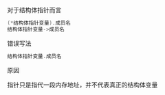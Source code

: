 对于结构体指针而言

``` c
(*结构体指针变量).成员名
结构体指针变量->成员名
```

错误写法

``` c
结构体指针变量.成员名
```

原因

指针只是指代一段内存地址，并不代表真正的结构体变量